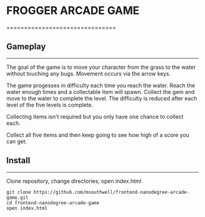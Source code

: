 # FROGGER ARCADE GAME
===============================
## Gameplay
--------
The goal of the game is to move your character from the grass to the water
without touching any bugs.  Movement occurs via the arrow keys.

The game progesses in difficulty each time you reach the water.  Reach the water
enough times and a collectable item will spawn.  Collect the gem and move to the
water to complete the level.  The difficulty is reduced after each level of the
five levels is complete.

Collecting items isn't required but you only have one chance to collect each.

Collect all five items and then keep going to see how high of a score you can get.

## Install
--------
Clone repository, change directories, open index.html
```shell
git clone https://github.com/msouthwell/frontend-nanodegree-arcade-game.git
cd frontend-nanodegree-arcade-game
open index.html
```






